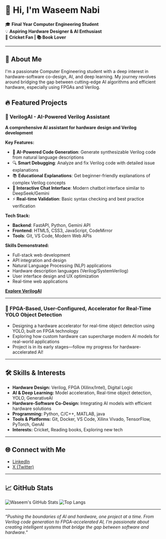 # 👋 Hi, I'm Waseem Nabi

🎓 **Final Year Computer Engineering Student**  
💡 **Aspiring Hardware Designer & AI Enthusiast**  
🏏 **Cricket Fan | 📚 Book Lover**

---

## 🚀 About Me

I'm a passionate Computer Engineering student with a deep interest in hardware-software co-design, AI, and deep learning. My journey revolves around bridging the gap between cutting-edge AI algorithms and efficient hardware, especially using FPGAs and Verilog.

## 🔥 Featured Projects

### 🚀 VerilogAI - AI-Powered Verilog Assistant
**A comprehensive AI assistant for hardware design and Verilog development**

**Key Features:**
- 🤖 **AI-Powered Code Generation**: Generate synthesizable Verilog code from natural language descriptions
- 🔍 **Smart Debugging**: Analyze and fix Verilog code with detailed issue explanations
- 📚 **Educational Explanations**: Get beginner-friendly explanations of complex Verilog concepts
- 💬 **Interactive Chat Interface**: Modern chatbot interface similar to DeepSeek/Gemini
- ⚡ **Real-time Validation**: Basic syntax checking and best practice verification

**Tech Stack:** 
- **Backend**: FastAPI, Python, Gemini API
- **Frontend**: HTML5, CSS3, JavaScript, CodeMirror
- **Tools**: Git, VS Code, Modern Web APIs

**Skills Demonstrated:**
- Full-stack web development
- API integration and design
- Natural Language Processing (NLP) applications
- Hardware description languages (Verilog/SystemVerilog)
- User interface design and UX optimization
- Real-time web applications

**[Explore VerilogAI](https://github.com/waseemnabi08/VerilogAI)**

---

### 🚀 FPGA-Based, User-Configured, Accelerator for Real-Time YOLO Object Detection
- Designing a hardware accelerator for real-time object detection using YOLO, built on FPGA technology
- Exploring how custom hardware can supercharge modern AI models for real-world applications
- Project is in its early stages—follow my progress for hardware-accelerated AI!

---



## 🛠️ Skills & Interests

- **Hardware Design:** Verilog, FPGA (Xilinx/Intel), Digital Logic
- **AI & Deep Learning:** Model acceleration, Real-time object detection, YOLO, GenerativeAI
- **Hardware-Software Co-Design:** Integrating AI models with efficient hardware solutions
- **Programming:** Python, C/C++, MATLAB, java
- **Tools & Platforms:** Git, Docker, VS Code, Xilinx Vivado, TensorFlow, PyTorch, GenAI
- **Interests:** Cricket, Reading books, Exploring new tech

---

## 🌐 Connect with Me

- [LinkedIn](https://www.linkedin.com/in/waseemnabi08/)
- [X (Twitter)](https://x.com/waseeemnabi)

---

## 📈 GitHub Stats

![Waseem's GitHub Stats](https://github-readme-stats.vercel.app/api?username=waseemnabi08&show_icons=true&theme=tokyonight)
![Top Langs](https://github-readme-stats.vercel.app/api/top-langs/?username=waseemnabi08&layout=compact&theme=tokyonight)

---

_“Pushing the boundaries of AI and hardware, one project at a time. From Verilog code generation to FPGA-accelerated AI, I'm passionate about creating intelligent systems that bridge the gap between software and hardware."_
